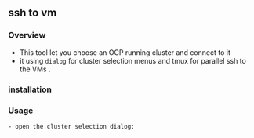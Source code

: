 ## ssh to vm

### Overview

- This tool let you choose an OCP running cluster and connect to it
- it using `dialog` for cluster selection menus and tmux for parallel ssh to the VMs .

### installation

### Usage

    - open the cluster selection dialog:
